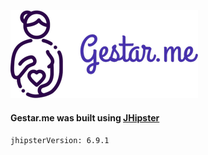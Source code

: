 ![plot](./custom/src/main/webapp/content/images/gestarme.png)

#### Gestar.me was built using [JHipster](https://www.jhipster.tech/getting-started)

`jhipsterVersion: 6.9.1`
